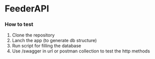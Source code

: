 # FeederAPI

### How to test
1. Clone the repository
2. Lanch the app (to generate db structure)
3. Run script for filling the database
4. Use /swagger in url or postman collection to test the http methods
